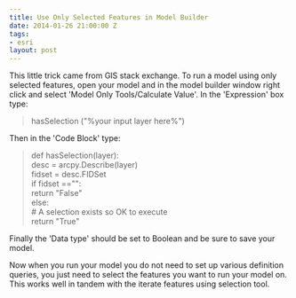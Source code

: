 ```yaml
---
title: Use Only Selected Features in Model Builder
date: 2014-01-26 21:00:00 Z
tags:
- esri
layout: post
---
```

This little trick came from GIS stack exchange. To run a model using only selected features, open your model and in the model builder window right click and select 'Model Only Tools/Calculate Value'. In the 'Expression' box type:
<blockquote>hasSelection ("%your input layer here%")
</blockquote>
Then in the 'Code Block' type:
<blockquote>def hasSelection(layer):<br>
    desc = arcpy.Describe(layer)<br>
    fidset = desc.FIDSet<br>
    if fidset =="":<br>
        return "False"<br>
    else:<br>
        # A selection exists so OK to execute<br>
        return "True"<br>
</blockquote>
Finally the 'Data type' should be set to Boolean and be sure to save your model.

Now when you run your model you do not need to set up various definition queries, you just need to select the features you want to run your model on. This works well in tandem with the iterate features using selection tool.
